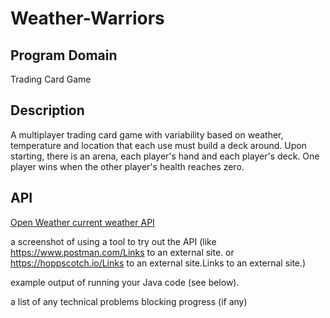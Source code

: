 # Weather-Warriors

## Program Domain
Trading Card Game

## Description
A multiplayer trading card game with variability based on weather, temperature and location that each use must build a deck around. 
Upon starting, there is an arena, each player's hand and each player's deck. One player wins when the other player's health reaches zero.

## API
[Open Weather current weather API](https://openweathermap.org/current)

a screenshot of using a tool to try out the API (like https://www.postman.com/Links to an external site. or https://hoppscotch.io/Links to an external site.Links to an external site.)

example output of running your Java code (see below).

a list of any technical problems blocking progress (if any)
